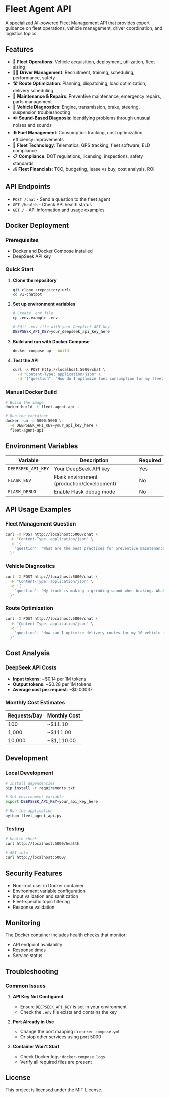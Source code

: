 # Fleet Agent API

A specialized AI-powered Fleet Management API that provides expert guidance on fleet operations, vehicle management, driver coordination, and logistics topics.

## Features

- 🚛 **Fleet Operations**: Vehicle acquisition, deployment, utilization, fleet sizing
- 👨‍💼 **Driver Management**: Recruitment, training, scheduling, performance, safety
- 🛣️ **Route Optimization**: Planning, dispatching, load optimization, delivery scheduling
- 🔧 **Maintenance & Repairs**: Preventive maintenance, emergency repairs, parts management
- 🚗 **Vehicle Diagnostics**: Engine, transmission, brake, steering, suspension troubleshooting
- 🔊 **Sound-Based Diagnosis**: Identifying problems through unusual noises and sounds
- ⛽ **Fuel Management**: Consumption tracking, cost optimization, efficiency improvements
- 📱 **Fleet Technology**: Telematics, GPS tracking, fleet software, ELD compliance
- 📋 **Compliance**: DOT regulations, licensing, inspections, safety standards
- 💰 **Fleet Financials**: TCO, budgeting, lease vs buy, cost analysis, ROI

## API Endpoints

- `POST /chat` - Send a question to the fleet agent
- `GET /health` - Check API health status
- `GET /` - API information and usage examples

## Docker Deployment

### Prerequisites

- Docker and Docker Compose installed
- DeepSeek API key

### Quick Start

1. **Clone the repository**
   ```bash
   git clone <repository-url>
   cd v1-chatbot
   ```

2. **Set up environment variables**
   ```bash
   # Create .env file
   cp .env.example .env
   
   # Edit .env file with your DeepSeek API key
   DEEPSEEK_API_KEY=your_deepseek_api_key_here
   ```

3. **Build and run with Docker Compose**
   ```bash
   docker-compose up --build
   ```

4. **Test the API**
   ```bash
   curl -X POST http://localhost:5000/chat \
     -H "Content-Type: application/json" \
     -d '{"question": "How do I optimize fuel consumption for my fleet?"}'
   ```

### Manual Docker Build

```bash
# Build the image
docker build -t fleet-agent-api .

# Run the container
docker run -p 5000:5000 \
  -e DEEPSEEK_API_KEY=your_api_key_here \
  fleet-agent-api
```

## Environment Variables

| Variable | Description | Required |
|----------|-------------|----------|
| `DEEPSEEK_API_KEY` | Your DeepSeek API key | Yes |
| `FLASK_ENV` | Flask environment (production/development) | No |
| `FLASK_DEBUG` | Enable Flask debug mode | No |

## API Usage Examples

### Fleet Management Question
```bash
curl -X POST http://localhost:5000/chat \
  -H "Content-Type: application/json" \
  -d '{
    "question": "What are the best practices for preventive maintenance scheduling?"
  }'
```

### Vehicle Diagnostics
```bash
curl -X POST http://localhost:5000/chat \
  -H "Content-Type: application/json" \
  -d '{
    "question": "My truck is making a grinding sound when braking. What could be wrong?"
  }'
```

### Route Optimization
```bash
curl -X POST http://localhost:5000/chat \
  -H "Content-Type: application/json" \
  -d '{
    "question": "How can I optimize delivery routes for my 10-vehicle fleet?"
  }'
```

## Cost Analysis

### DeepSeek API Costs
- **Input tokens**: ~$0.14 per 1M tokens
- **Output tokens**: ~$0.28 per 1M tokens
- **Average cost per request**: ~$0.00037

### Monthly Cost Estimates
| Requests/Day | Monthly Cost |
|-------------|--------------|
| 100         | ~$11.10     |
| 1,000       | ~$111.00    |
| 10,000      | ~$1,110.00  |

## Development

### Local Development
```bash
# Install dependencies
pip install -r requirements.txt

# Set environment variable
export DEEPSEEK_API_KEY=your_api_key_here

# Run the application
python fleet_agent_api.py
```

### Testing
```bash
# Health check
curl http://localhost:5000/health

# API info
curl http://localhost:5000/
```

## Security Features

- Non-root user in Docker container
- Environment variable configuration
- Input validation and sanitization
- Fleet-specific topic filtering
- Response validation

## Monitoring

The Docker container includes health checks that monitor:
- API endpoint availability
- Response times
- Service status

## Troubleshooting

### Common Issues

1. **API Key Not Configured**
   - Ensure `DEEPSEEK_API_KEY` is set in your environment
   - Check the `.env` file exists and contains the key

2. **Port Already in Use**
   - Change the port mapping in `docker-compose.yml`
   - Or stop other services using port 5000

3. **Container Won't Start**
   - Check Docker logs: `docker-compose logs`
   - Verify all required files are present

## License

This project is licensed under the MIT License. 